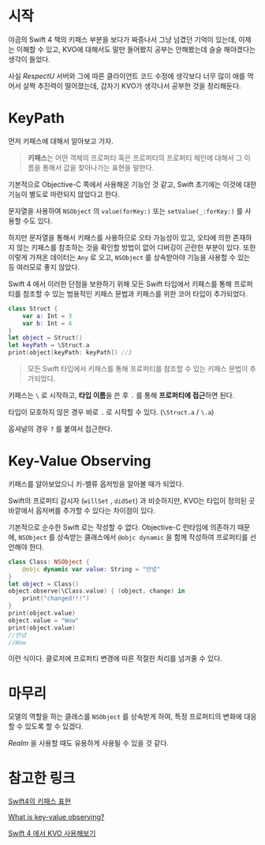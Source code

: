 # 시작

야곰의 Swift 4 책의 키패스 부분을 보다가 짜증나서 그냥 넘겼던 기억이 있는데, 이제는 이해할 수 있고, KVO에 대해서도 말만 들어봤지 공부는 안해봤는데 슬슬 해야겠다는 생각이 들었다.

사실 *RespectU* 서버와 그에 따른 클라이언트 코드 수정에 생각보다 너무 많이 애를 먹어서 살짝 추진력이 떨어졌는데, 갑자기 KVO가 생각나서 공부한 것을 정리해둔다.



# KeyPath

먼저 키패스에 대해서 알아보고 가자.

> **키패스**는 어떤 객체의 프로퍼티 혹은 프로퍼티의 프로퍼티 체인에 대해서 그 이름을 통해서 값을 찾아나가는 표현을 말한다.

기본적으로 Objective-C 쪽에서 사용해온 기능인 것 같고, Swift 초기에는 이것에 대한 기능이 별도로 마련되지 않았다고 한다.

문자열을 사용하여 `NSObject` 의 `value(forKey:)` 또는 `setValue(_:forKey:)` 를 사용할 수도 있다.

하지만 문자열을 통해서 키패스를 사용하므로 오타 가능성이 있고, 오타에 의한 존재하지 않는 키패스를 참조하는 것을 확인할 방법이 없어 디버깅이 곤란한 부분이 있다. 또한 이렇게 가져온 데이터는 `Any` 로 오고, `NSObject` 를 상속받아야 기능을 사용할 수 있는 등 여러모로 좋지 않았다.

Swift 4 에서 이러한 단점을 보완하기 위해 모든 Swift 타입에서 키패스를 통해 프로퍼티를 참조할 수 있는 범용적인 키패스 문법과 키패스를 위한 코어 타입이 추가되었다.

```swift
class Struct {
    var a: Int = 3
    var b: Int = 4
}
let object = Struct()
let keyPath = \Struct.a
print(object[keyPath: keyPath])	//3
```

> 모든 Swift 타입에서 키패스를 통해 프로퍼티를 참조할 수 있는 키패스 문법이 추가되었다.

키패스는 `\` 로 시작하고, **타입 이름**을 쓴 후 `.` 를 통해 **프로퍼티에 접근**하면 된다.

타입이 모호하지 않은 경우 바로 `.` 로 시작할 수 있다. (`\Struct.a` / `\.a`)

옵셔널의 경우 `?` 를 붙여서 접근한다.



# Key-Value Observing

키패스를 알아보았으니 키-밸류 옵저빙을 알아볼 때가 되었다.

Swift의 프로퍼티 감시자 (`willSet` , `didSet`) 과 비슷하지만, KVO는 타입이 정의된 곳 바깥에서 옵저버를 추가할 수 있다는 차이점이 있다.

기본적으로 순수한 Swift 로는 작성할 수 없다. Objective-C 런타임에 의존하기 때문에, `NSObject` 를 상속받는 클래스에서 `@objc dynamic` 을 함께 작성하여 프로퍼티를 선언해야 한다.

```swift
class Class: NSObject {
    @objc dynamic var value: String = "안녕"
}
let object = Class()
object.observe(\Class.value) { (object, change) in
    print("changed!!!")
}
print(object.value)
object.value = "Wow"
print(object.value)
//안녕
//Wow
```

이런 식이다. 클로저에 프로퍼티 변경에 따른 적절한 처리를 넘겨줄 수 있다.



# 마무리

모델의 역할을 하는 클래스를 `NSObject` 를 상속받게 하여, 특정 프로퍼티의 변화에 대응할 수 있도록 할 수 있겠다.

*Realm* 을 사용할 때도 유용하게 사용될 수 있을 것 같다.



# 참고한 링크

[Swift4의 키패스 표현](https://soooprmx.com/archives/9177)

[What is key-value observing?](https://www.hackingwithswift.com/example-code/language/what-is-key-value-observing)

[Swift 4 에서 KVO 사용해보기](http://seorenn.blogspot.com/2017/07/swift-4-kvo.html)
